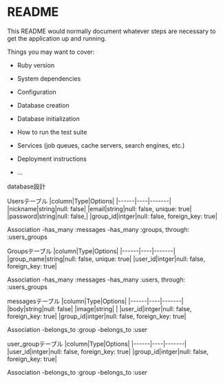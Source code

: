 # README

This README would normally document whatever steps are necessary to get the
application up and running.

Things you may want to cover:

* Ruby version

* System dependencies

* Configuration

* Database creation

* Database initialization

* How to run the test suite

* Services (job queues, cache servers, search engines, etc.)

* Deployment instructions

* ...


database設計

Usersテーブル
|column|Type|Options|
|------|----|-------|
|nickname|string|null: false|
|email|string|null: false, unique: true|
|password|string|null: false,|
|group_id|intger|null: false, foreign_key: true|

  Association
-has_many :messages
-has_many :groups, through: :users_groups


Groupsテーブル
|column|Type|Options|
|------|----|-------|
|group_name|string|null: false, unique: true|
|user_id|intger|null: false, foreign_key: true|

 Association
-has_many :messages
-has_many :users, through: :users_groups


messagesテーブル
|column|Type|Options|
|------|----|-------|
|body|string|null: false|
|image|string|   |
|user_id|intger|null: false, foreign_key: true|
|group_id|intger|null: false, foreign_key: true|

  Association
-belongs_to :group
-belongs_to :user


user_groupテーブル
|column|Type|Options|
|------|----|-------|
|user_id|intger|null: false, foreign_key: true|
|group_id|intger|null: false, foreign_key: true|

   Association
-belongs_to :group
-belongs_to :user